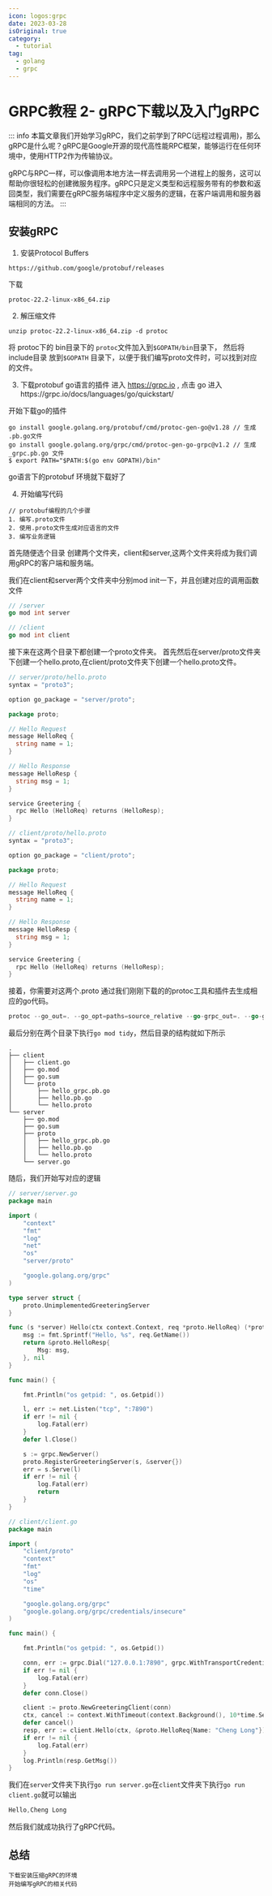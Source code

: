 ```yaml
---
icon: logos:grpc
date: 2023-03-28
isOriginal: true
category:
  - tutorial
tag:
  - golang
  - grpc
---
```


# GRPC教程 2- gRPC下载以及入门gRPC

::: info
本篇文章我们开始学习gRPC，我们之前学到了RPC(远程过程调用)，那么gRPC是什么呢？gRPC是Google开源的现代高性能RPC框架，能够运行在任何环境中，使用HTTP2作为传输协议。

gRPC与RPC一样，可以像调用本地方法一样去调用另一个进程上的服务，这可以帮助你很轻松的创建微服务程序。gRPC只是定义类型和远程服务带有的参数和返回类型，我们需要在gRPC服务端程序中定义服务的逻辑，在客户端调用和服务器端相同的方法。
:::

## 安装gRPC

1. 安装Protocol  Buffers

```shell
https://github.com/google/protobuf/releases
```

下载

```
protoc-22.2-linux-x86_64.zip
```

2. 解压缩文件

```
unzip protoc-22.2-linux-x86_64.zip -d protoc
```

将 protoc下的 bin目录下的 `protoc`文件加入到`$GOPATH/bin`目录下， 然后将include目录 放到`$GOPATH` 目录下，以便于我们编写proto文件时，可以找到对应的文件。

3. 下载protobuf go语言的插件
进入 https://grpc.io , 点击 go 进入https://grpc.io/docs/languages/go/quickstart/

开始下载go的插件

```
go install google.golang.org/protobuf/cmd/protoc-gen-go@v1.28 // 生成 .pb.go文件
go install google.golang.org/grpc/cmd/protoc-gen-go-grpc@v1.2 // 生成 _grpc.pb.go 文件
$ export PATH="$PATH:$(go env GOPATH)/bin"
```

go语言下的protobuf 环境就下载好了

4. 开始编写代码

```card
// protobuf编程的几个步骤
1. 编写.proto文件
2. 使用.proto文件生成对应语言的文件
3. 编写业务逻辑
```

首先随便选个目录 创建两个文件夹，client和server,这两个文件夹将成为我们调用gRPC的客户端和服务端。

我们在client和server两个文件夹中分别mod init一下，并且创建对应的调用函数文件

```go
// /server
go mod int server

// /client
go mod int client

```
接下来在这两个目录下都创建一个proto文件夹。
首先然后在server/proto文件夹下创建一个hello.proto,在client/proto文件夹下创建一个hello.proto文件。

```go
// server/proto/hello.proto
syntax = "proto3";

option go_package = "server/proto";

package proto;

// Hello Request
message HelloReq {
  string name = 1;
}

// Hello Response
message HelloResp {
  string msg = 1;
}

service Greetering {
  rpc Hello (HelloReq) returns (HelloResp);
}

// client/proto/hello.proto
syntax = "proto3";

option go_package = "client/proto";

package proto;

// Hello Request
message HelloReq {
  string name = 1;
}

// Hello Response
message HelloResp {
  string msg = 1;
}

service Greetering {
  rpc Hello (HelloReq) returns (HelloResp);
}
```

接着，你需要对这两个.proto 通过我们刚刚下载的的protoc工具和插件去生成相应的go代码。

```go
protoc --go_out=. --go_opt=paths=source_relative --go-grpc_out=. --go-grpc_opt=paths=source_relative --grpc-gateway_out=. --grpc-gateway_opt=paths=source_relative server/proto/hello.proto client/proto.hello.proto
```

最后分别在两个目录下执行`go mod tidy`，然后目录的结构就如下所示

```shell
.
├── client
│   ├── client.go
│   ├── go.mod
│   ├── go.sum
│   └── proto
│       ├── hello_grpc.pb.go
│       ├── hello.pb.go
│       └── hello.proto
└── server
    ├── go.mod
    ├── go.sum
    ├── proto
    │   ├── hello_grpc.pb.go
    │   ├── hello.pb.go
    │   └── hello.proto
    └── server.go
```

随后，我们开始写对应的逻辑

```go
// server/server.go
package main

import (
	"context"
	"fmt"
	"log"
	"net"
	"os"
	"server/proto"

	"google.golang.org/grpc"
)

type server struct {
	proto.UnimplementedGreeteringServer
}

func (s *server) Hello(ctx context.Context, req *proto.HelloReq) (*proto.HelloResp, error) {
	msg := fmt.Sprintf("Hello, %s", req.GetName())
	return &proto.HelloResp{
		Msg: msg,
	}, nil
}

func main() {

	fmt.Println("os getpid: ", os.Getpid())

	l, err := net.Listen("tcp", ":7890")
	if err != nil {
		log.Fatal(err)
	}
	defer l.Close()

	s := grpc.NewServer()
	proto.RegisterGreeteringServer(s, &server{})
	err = s.Serve(l)
	if err != nil {
		log.Fatal(err)
		return
	}
}
```

```go
// client/client.go
package main

import (
	"client/proto"
	"context"
	"fmt"
	"log"
	"os"
	"time"

	"google.golang.org/grpc"
	"google.golang.org/grpc/credentials/insecure"
)

func main() {

	fmt.Println("os getpid: ", os.Getpid())

	conn, err := grpc.Dial("127.0.0.1:7890", grpc.WithTransportCredentials(insecure.NewCredentials()))
	if err != nil {
		log.Fatal(err)
	}
	defer conn.Close()

	client := proto.NewGreeteringClient(conn)
	ctx, cancel := context.WithTimeout(context.Background(), 10*time.Second)
	defer cancel()
	resp, err := client.Hello(ctx, &proto.HelloReq{Name: "Cheng Long"})
	if err != nil {
		log.Fatal(err)
	}
	log.Println(resp.GetMsg())
}
```

我们在`server`文件夹下执行`go run server.go`在`client`文件夹下执行`go run client.go`就可以输出

```go
Hello,Cheng Long
```
然后我们就成功执行了gRPC代码。

## 总结
```card
下载安装压缩gRPC的环境
开始编写gRPC的相关代码
```


